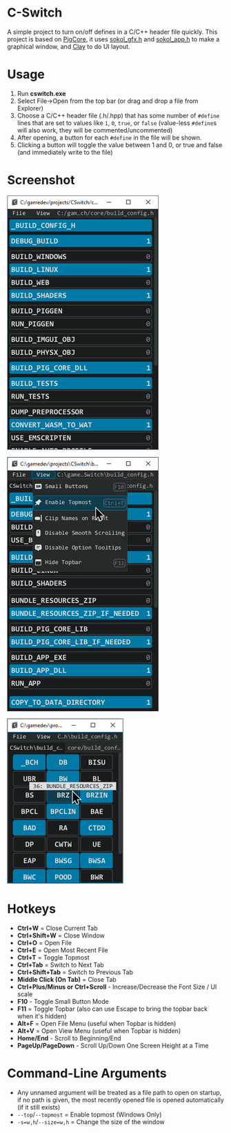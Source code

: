 # C-Switch
A simple project to turn on/off defines in a C/C++ header file quickly. This project is based on [PigCore](https://github.com/PiggybankStudios/PigCore), it uses [sokol_gfx.h](https://github.com/floooh/sokol/blob/master/sokol_gfx.h) and [sokol_app.h](https://github.com/floooh/sokol/blob/master/sokol_app.h) to make a graphical window, and [Clay](https://github.com/nicbarker/clay) to do UI layout.

# Usage
1. Run **cswitch.exe**
2. Select File->Open from the top bar (or drag and drop a file from Explorer)
3. Choose a C/C++ header file (.h/.hpp) that has some number of `#define` lines that are set to values like `1`, `0`, `true`, or `false` (value-less `#define`s will also work, they will be commented/uncommented)
4. After opening, a button for each `#define` in the file will be shown.
5. Clicking a button will toggle the value between 1 and 0, or true and false (and immediately write to the file)

# Screenshot
![Screenshot 1](/_media/screenshot8.png)

![Screenshot 2](/_media/screenshot7.png)

![Screenshot 3](/_media/screenshot6.png)

# Hotkeys
- **Ctrl+W** = Close Current Tab
- **Ctrl+Shift+W** = Close Window
- **Ctrl+O** = Open File
- **Ctrl+E** = Open Most Recent File
- **Ctrl+T** = Toggle Topmost
- **Ctrl+Tab** = Switch to Next Tab
- **Ctrl+Shift+Tab** = Switch to Previous Tab
- **Middle Click (On Tab)** = Close Tab
- **Ctrl+Plus/Minus or Ctrl+Scroll** - Increase/Decrease the Font Size / UI scale
- **F10** - Toggle Small Button Mode
- **F11** = Toggle Topbar (also can use Escape to bring the topbar back when it's hidden)
- **Alt+F** = Open File Menu (useful when Topbar is hidden)
- **Alt+V** = Open View Menu (useful when Topbar is hidden)
- **Home/End** - Scroll to Beginning/End
- **PageUp/PageDown** - Scroll Up/Down One Screen Height at a Time

# Command-Line Arguments
- Any unnamed argument will be treated as a file path to open on startup, if no path is given, the most recently opened file is opened automatically (if it still exists)
- `--top`/`--topmost` = Enable topmost (Windows Only)
- `-s=w,h`/`--size=w,h` = Change the size of the window
